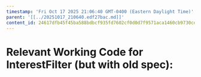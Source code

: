 ```yaml
---
timestamp: 'Fri Oct 17 2025 21:06:40 GMT-0400 (Eastern Daylight Time)'
parent: '[[../20251017_210640.edf27bac.md]]'
content_id: 24617dfb45f45ba588bdbcf935fd7602cf0d0d7f9571aca1460cb9730cd74436
---
```


# Relevant Working Code for InterestFilter (but with old spec):
